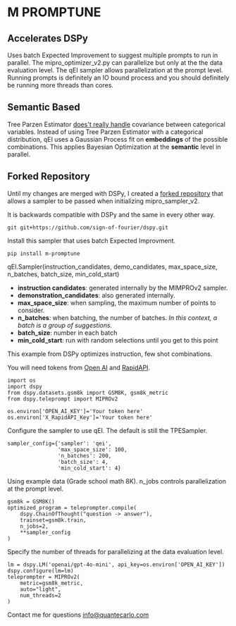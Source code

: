 # M PROMPTUNE
## Accelerates DSPy
Uses batch Expected Improvement to suggest multiple prompts to run in parallel. The mipro_optimizer_v2.py can parallelize but only at the the data evaluation level. The qEI sampler allows parallelization at the prompt level. Running prompts is definitely an IO bound process and you should definitely be running more threads than cores.
## Semantic Based
Tree Parzen Estimator [does't really handle](https://proceedings.mlr.press/v108/ma20a/ma20a.pdf) covariance between categorical variables. Instead of using Tree Parzen Estimator with a categorical distribution, qEI uses a Gaussian Process fit on **embeddings** of the possible combinations. This applies Bayesian Optimization at the **semantic** level in parallel.
## Forked Repository
Until my changes are merged with DSPy, I created a [forked repository](https://github.com/sign-of-fourier/dspy) that allows a sampler to be passed when initializing mipro_sampler_v2.

It is backwards compatible with DSPy and the same in every other way.
```
git git+https://github.com/sign-of-fourier/dspy.git      
```

Install this sampler that uses batch Expected Improvment.
```
pip install m-promptune
```

qEI.Sampler(instruction_candidates, demo_candidates, max_space_size, n_batches, batch_size, min_cold_start)
- **instruction candidates**: generated internally by the MIMPROv2 sampler.
- **demonstration_candidates**: also generated internally.
- **max_space_size**: when sampling, the maximum number of points to consider.
- **n_batches**: when batching, the number of batches. *In this context, a batch is a group of suggestions.*
- **batch_size**: number in each batch
- **min_cold_start**: run with random selections until you get to this point


This example from DSPy optimizes instruction, few shot combinations.

You will need tokens from [Open AI](https://platform.openai.com/api-keys) and [RapidAPI](https://rapidapi.com/info-FLGers_gH/api/batch-bayesian-optimization).
```
import os
import dspy
from dspy.datasets.gsm8k import GSM8K, gsm8k_metric
from dspy.teleprompt import MIPROv2

os.environ['OPEN_AI_KEY']='Your token here'
os.environ['X_RapidAPI_Key']='Your token here'
```
Configure the sampler to use qEI. The default is still the TPESampler.
```
sampler_config={'sampler': 'qei',
                'max_space_size': 100,
                'n_batches': 200,
                'batch_size': 4,
                'min_cold_start': 4}

```
Using example data (Grade school math 8K). n_jobs controls parallelization at the prompt level.
```
gsm8k = GSM8K()
optimized_program = teleprompter.compile(
    dspy.ChainOfThought("question -> answer"),
    trainset=gsm8k.train,
    n_jobs=2,
    **sampler_config
)
```
Specify the number of threads for parallelizing at the data evaluation level.
```
lm = dspy.LM('openai/gpt-4o-mini', api_key=os.environ['OPEN_AI_KEY'])
dspy.configure(lm=lm)
teleprompter = MIPROv2(
    metric=gsm8k_metric,
    auto="light",
    num_threads=2
)
```

Contact me for questions info@quantecarlo.com

